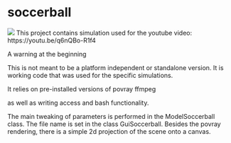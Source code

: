 # soccerball
<img src = "https://dl.dropboxusercontent.com/s/yj3uy2211chnq0e/Soccerball.jpg">
This project contains simulation used for the youtube video:
https://youtu.be/q6nQBo-R1f4

A warning at the beginning

This is not meant to be a platform independent or standalone version.
It is working code that was used for the specific simulations.

It relies on pre-installed versions of 
povray
ffmpeg

as well as writing access and bash functionality.

The main tweaking of parameters is performed in the ModelSoccerball class.
The file name is set in the class GuiSoccerball. Besides the povray rendering,
there is a simple 2d projection of the scene onto a canvas.


